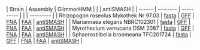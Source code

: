 
| Strain | Assembly | GlimmerHMM | | | antiSMASH |
| ------ | -------- | ---------- | | | --------- |
| Rhizopogon roseolus Mykothek Nr 97.03 | [fasta](data/rroseolus/scaffolds.fasta) | [GFF](data/rroseolus/scaffolds.gff) | [FNA](data/rroseolus/scaffolds.fna) | [FAA](data/rroseolus/scaffolds.faa) | [antiSMASH](rroseolus/index.html) |
| Mariannaea elegans NBRC102301 | [fasta](data/melegans/scaffolds.fasta) | [GFF](data/melegans/scaffolds.gff) | [FNA](data/melegans/scaffolds.fna) | [FAA](data/melegans/scaffolds.faa) | [antiSMASH](melegans/index.html) |
| Myrothecium verrucaria DSM 2087 | [fasta](data/mverrucaria/scaffolds.fasta) | [GFF](data/mverrucaria/scaffolds.gff) | [FNA](data/mverrucaria/scaffolds.fna) | [FAA](data/mverrucaria/scaffolds.faa) | [antiSMASH](mverrucaria/index.html) |
| Sphaerostilbella broomeana TFC201724 | [fasta](data/sbroomeana/scaffolds.fasta) | [GFF](data/sbroomeana/scaffolds.gff) | [FNA](data/sbroomeana/scaffolds.fna) | [FAA](data/sbroomeana/scaffolds.faa) | [antiSMASH](sbroomeana/index.html) |

